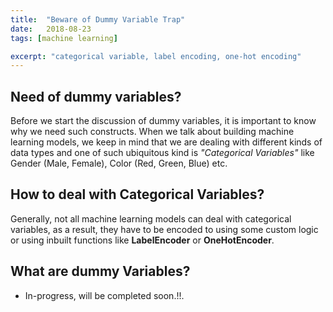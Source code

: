 ```yaml
---
title:  "Beware of Dummy Variable Trap"
date:   2018-08-23
tags: [machine learning]

excerpt: "categorical variable, label encoding, one-hot encoding"
---
```


## Need of dummy variables?

Before we start the discussion of dummy variables, it is important to know why we
need such constructs. When we talk about building machine learning models, we keep in mind
that we are dealing with different kinds of data types and one of such ubiquitous kind is 
*"Categorical Variables"* like Gender (Male, Female), Color (Red, Green, Blue) etc.

## How to deal with Categorical Variables?

Generally, not all machine learning models can deal with categorical variables, 
as a result, they have to be encoded to using some custom logic or using inbuilt functions
like **LabelEncoder** or **OneHotEncoder**.

## What are dummy Variables?

- In-progress, will be completed soon.!!.